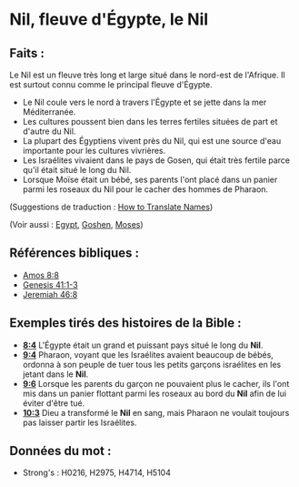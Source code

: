 # Nil, fleuve d'Égypte, le Nil

## Faits :

Le Nil est un fleuve très long et large situé dans le nord-est de l'Afrique. Il est surtout connu comme le principal fleuve d'Égypte.

* Le Nil coule vers le nord à travers l'Égypte et se jette dans la mer Méditerranée.
* Les cultures poussent bien dans les terres fertiles situées de part et d'autre du Nil.
* La plupart des Égyptiens vivent près du Nil, qui est une source d'eau importante pour les cultures vivrières.
* Les Israélites vivaient dans le pays de Gosen, qui était très fertile parce qu'il était situé le long du Nil.
* Lorsque Moïse était un bébé, ses parents l'ont placé dans un panier parmi les roseaux du Nil pour le cacher des hommes de Pharaon.

(Suggestions de traduction : [How to Translate Names](rc://en/ta/man/translate/translate-names))

(Voir aussi : [Egypt](../names/egypt.md), [Goshen](../names/goshen.md), [Moses](../names/moses.md))

## Références bibliques :

* [Amos 8:8](rc://en/tn/help/amo/08/08)
* [Genesis 41:1-3](rc://en/tn/help/gen/41/01)
* [Jeremiah 46:8](rc://en/tn/help/jer/46/08)

## Exemples tirés des histoires de la Bible :

* __[8:4](rc://en/tn/help/obs/08/04)__ L'Égypte était un grand et puissant pays situé le long du __Nil__.
* __[9:4](rc://en/tn/help/obs/09/04)__ Pharaon, voyant que les Israélites avaient beaucoup de bébés, ordonna à son peuple de tuer tous les petits garçons israélites en les jetant dans le __Nil__.
* __[9:6](rc://en/tn/help/obs/09/06)__ Lorsque les parents du garçon ne pouvaient plus le cacher, ils l'ont mis dans un panier flottant parmi les roseaux au bord du __Nil__ afin de lui éviter d'être tué.
* __[10:3](rc://en/tn/help/obs/10/03)__ Dieu a transformé le __Nil__ en sang, mais Pharaon ne voulait toujours pas laisser partir les Israélites.

## Données du mot :

* Strong's : H0216, H2975, H4714, H5104
